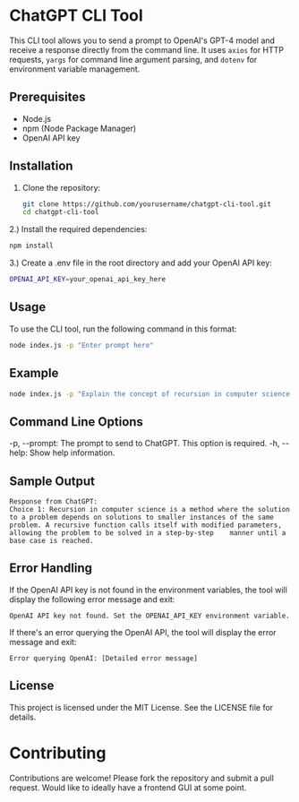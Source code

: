 # ChatGPT CLI Tool

This CLI tool allows you to send a prompt to OpenAI's GPT-4 model and receive a response directly from the command line. It uses `axios` for HTTP requests, `yargs` for command line argument parsing, and `dotenv` for environment variable management.

## Prerequisites

- Node.js
- npm (Node Package Manager)
- OpenAI API key

## Installation

1. Clone the repository:
   ```sh
   git clone https://github.com/yourusername/chatgpt-cli-tool.git
   cd chatgpt-cli-tool
   ```
2.) Install the required dependencies:
   ```sh
   npm install
   ```
3.) Create a .env file in the root directory and add your OpenAI API key:
   ```sh
   OPENAI_API_KEY=your_openai_api_key_here
   ```

## Usage

To use the CLI tool, run the following command in this format:
   ```sh
   node index.js -p "Enter prompt here"
   ```

## Example
   ```sh
   node index.js -p "Explain the concept of recursion in computer science."
   ```

## Command Line Options
-p, --prompt: The prompt to send to ChatGPT. This option is required.
-h, --help: Show help information.

## Sample Output
   ```vbnet
   Response from ChatGPT:
   Choice 1: Recursion in computer science is a method where the solution to a problem depends on solutions to smaller instances of the same problem. A recursive function calls itself with modified parameters, allowing the problem to be solved in a step-by-step    manner until a base case is reached.
   ```
## Error Handling

If the OpenAI API key is not found in the environment variables, the tool will display the following error message and exit:
   ```vbnet
   OpenAI API key not found. Set the OPENAI_API_KEY environment variable.
   ```
If there's an error querying the OpenAI API, the tool will display the error message and exit:
   ```vbnet
   Error querying OpenAI: [Detailed error message]
   ```

## License

This project is licensed under the MIT License. See the LICENSE file for details.

# Contributing

Contributions are welcome! Please fork the repository and submit a pull request. Would like to ideally have a frontend GUI at some point.


